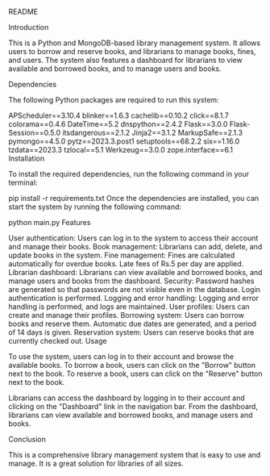 
README

Introduction

This is a Python and MongoDB-based library management system. It allows users to borrow and reserve books, and librarians to manage books, fines, and users. The system also features a dashboard for librarians to view available and borrowed books, and to manage users and books.

Dependencies

The following Python packages are required to run this system:

APScheduler==3.10.4
blinker==1.6.3
cachelib==0.10.2
click==8.1.7
colorama==0.4.6
DateTime==5.2
dnspython==2.4.2
Flask==3.0.0
Flask-Session==0.5.0
itsdangerous==2.1.2
Jinja2==3.1.2
MarkupSafe==2.1.3
pymongo==4.5.0
pytz==2023.3.post1
setuptools==68.2.2
six==1.16.0
tzdata==2023.3
tzlocal==5.1
Werkzeug==3.0.0
zope.interface==6.1
Installation

To install the required dependencies, run the following command in your terminal:

pip install -r requirements.txt
Once the dependencies are installed, you can start the system by running the following command:

python main.py
Features

User authentication: Users can log in to the system to access their account and manage their books.
Book management: Librarians can add, delete, and update books in the system.
Fine management: Fines are calculated automatically for overdue books. Late fees of Rs.5 per day are applied.
Librarian dashboard: Librarians can view available and borrowed books, and manage users and books from the dashboard.
Security: Password hashes are generated so that passwords are not visible even in the database. Login authentication is performed.
Logging and error handling: Logging and error handling is performed, and logs are maintained.
User profiles: Users can create and manage their profiles.
Borrowing system: Users can borrow books and reserve them. Automatic due dates are generated, and a period of 14 days is given.
Reservation system: Users can reserve books that are currently checked out.
Usage

To use the system, users can log in to their account and browse the available books. To borrow a book, users can click on the "Borrow" button next to the book. To reserve a book, users can click on the "Reserve" button next to the book.

Librarians can access the dashboard by logging in to their account and clicking on the "Dashboard" link in the navigation bar. From the dashboard, librarians can view available and borrowed books, and manage users and books.

Conclusion

This is a comprehensive library management system that is easy to use and manage. It is a great solution for libraries of all sizes.